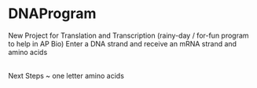 # DNAProgram
New Project for Translation and Transcription (rainy-day / for-fun program to help in AP Bio)
Enter a DNA strand and receive an mRNA strand and amino acids

<br />
Next Steps ~ one letter amino acids
